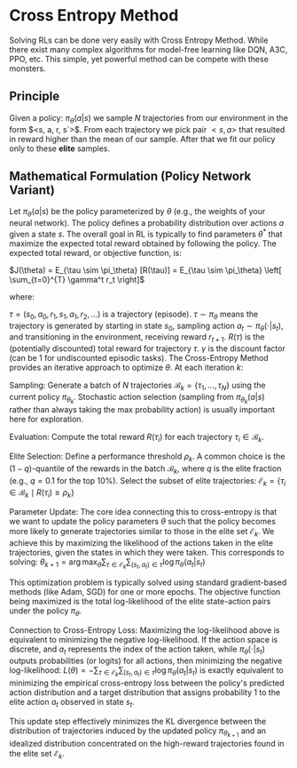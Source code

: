 # Cross Entropy Method

Solving RLs can be done very easily with Cross Entropy Method. While there exist many complex algorithms for model-free learning like DQN, A3C, PPO, etc. This simple, yet powerful method can be compete with these monsters. 

## Principle

Given a policy: $`\pi_\theta(a|s)`$ we sample $`N`$ trajectories from our environment in the form $`<s, a, r, s`>`$. From each trajectory we pick pair $`<s,a>`$ that resulted in reward higher than the mean of our sample. After that we fit our policy only to these __elite__ samples. 


## Mathematical Formulation (Policy Network Variant)

Let $\pi_\theta(a|s)$ be the policy parameterized by $\theta$ (e.g., the weights of your neural network). The policy defines a probability distribution over actions $a$ given a state $s$. The overall goal in RL is typically to find parameters $\theta^*$ that maximize the expected total reward obtained by following the policy. The expected total reward, or objective function, is:

$J(\theta) = E_{\tau \sim \pi_\theta} [R(\tau)] = E_{\tau \sim \pi_\theta} \left[ \sum_{t=0}^{T} \gamma^t r_t \right]$

where:

$\tau = (s_0, a_0, r_1, s_1, a_1, r_2, \dots)$ is a trajectory (episode).
$\tau \sim \pi_\theta$ means the trajectory is generated by starting in state $s_0$, sampling action $a_t \sim \pi_\theta(\cdot|s_t)$, and transitioning in the environment, receiving reward $r_{t+1}$.
$R(\tau)$ is the (potentially discounted) total reward for trajectory $\tau$.
$\gamma$ is the discount factor (can be 1 for undiscounted episodic tasks).
The Cross-Entropy Method provides an iterative approach to optimize $\theta$. At each iteration $k$:

Sampling: Generate a batch of $N$ trajectories $\mathcal{B}_k = \{\tau_1, \dots, \tau_N\}$ using the current policy $\pi_{\theta_k}$. Stochastic action selection (sampling from $\pi_{\theta_k}(a|s)$ rather than always taking the max probability action) is usually important here for exploration.

Evaluation: Compute the total reward $R(\tau_i)$ for each trajectory $\tau_i \in \mathcal{B}_k$.

Elite Selection: Define a performance threshold $\rho_k$. A common choice is the $(1-q)$-quantile of the rewards in the batch $\mathcal{B}_k$, where $q$ is the elite fraction (e.g., $q=0.1$ for the top 10%). Select the subset of elite trajectories:
$\mathcal{E}_k = \{ \tau_i \in \mathcal{B}_k \mid R(\tau_i) \geq \rho_k \}$

Parameter Update: The core idea connecting this to cross-entropy is that we want to update the policy parameters $\theta$ such that the policy becomes more likely to generate trajectories similar to those in the elite set $\mathcal{E}_k$. We achieve this by maximizing the likelihood of the actions taken in the elite trajectories, given the states in which they were taken. This corresponds to solving:
$\theta_{k+1} = \arg \max_\theta \sum_{\tau \in \mathcal{E}_k} \sum_{(s_t, a_t) \in \tau} \log \pi_\theta(a_t | s_t)$

This optimization problem is typically solved using standard gradient-based methods (like Adam, SGD) for one or more epochs. The objective function being maximized is the total log-likelihood of the elite state-action pairs under the policy $\pi_\theta$.

Connection to Cross-Entropy Loss: Maximizing the log-likelihood above is equivalent to minimizing the negative log-likelihood. If the action space is discrete, and $a_t$ represents the index of the action taken, while $\pi_\theta(\cdot|s_t)$ outputs probabilities (or logits) for all actions, then minimizing the negative log-likelihood:
$L(\theta) = - \sum_{\tau \in \mathcal{E}_k} \sum_{(s_t, a_t) \in \tau} \log \pi_\theta(a_t | s_t)$
is exactly equivalent to minimizing the empirical cross-entropy loss between the policy's predicted action distribution and a target distribution that assigns probability 1 to the elite action $a_t$ observed in state $s_t$.

This update step effectively minimizes the KL divergence between the distribution of trajectories induced by the updated policy $\pi_{\theta_{k+1}}$ and an idealized distribution concentrated on the high-reward trajectories found in the elite set $\mathcal{E}_k$.